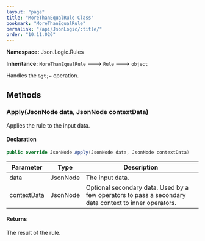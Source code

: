 ```yaml
---
layout: "page"
title: "MoreThanEqualRule Class"
bookmark: "MoreThanEqualRule"
permalink: "/api/JsonLogic/:title/"
order: "10.11.026"
---
```

**Namespace:** Json.Logic.Rules

**Inheritance:**
`MoreThanEqualRule`
 🡒 
`Rule`
 🡒 
`object`

Handles the `&gt;=` operation.

## Methods

### Apply(JsonNode data, JsonNode contextData)

Applies the rule to the input data.

#### Declaration

```c#
public override JsonNode Apply(JsonNode data, JsonNode contextData)
```

| Parameter | Type | Description |
|---|---|---|
| data | JsonNode | The input data. |
| contextData | JsonNode | Optional secondary data.  Used by a few operators to pass a secondary     data context to inner operators. |


#### Returns

The result of the rule.

